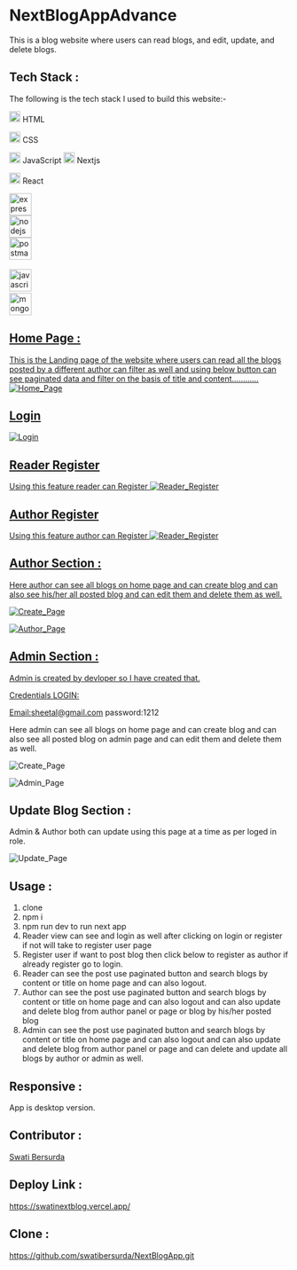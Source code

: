 # NextBlogAppAdvance
 
This is a blog website where users can read blogs, and edit, update, and delete blogs.

## Tech Stack :
The following is the tech stack I used to build this website:-

<img src="https://cdn-icons-png.flaticon.com/512/226/226269.png" width=20/> HTML

<img src="https://cdn-icons-png.flaticon.com/512/732/732190.png" width=20 /> CSS

<img src="https://cdn-icons-png.flaticon.com/512/1199/1199124.png" width=20/> JavaScript
<img src="https://cdn-icons-png.flaticon.com/512/1199/1199124.png" width=20/> Nextjs

<img src="https://encrypted-tbn0.gstatic.com/images?q=tbn:ANd9GcQDBz9g9mkTQyQZxAmOQ03R4L962dqCUdztjCSl79fYkQ&s" width=20 /> React


<img src="https://raw.githubusercontent.com/devicons/devicon/master/icons/express/express-original-wordmark.svg" alt="express" width="40" height="40"/><br>
<img src="https://raw.githubusercontent.com/devicons/devicon/master/icons/nodejs/nodejs-original-wordmark.svg" alt="nodejs" width="40" height="40"/><br>
<img src="https://www.vectorlogo.zone/logos/getpostman/getpostman-icon.svg" alt="postman" width="40" height="40"/> </a> <a href="https://reactjs.org/" target="_blank" rel="noreferrer"><br>

<img src="https://raw.githubusercontent.com/devicons/devicon/master/icons/javascript/javascript-original.svg" alt="javascript" width="40" height="40"/> </a>
<a href="https://www.mongodb.com/" target="_blank" rel="noreferrer"> <br>
<img src="https://raw.githubusercontent.com/devicons/devicon/master/icons/mongodb/mongodb-original-wordmark.svg" alt="mongodb" width="40" height="40"/> </a> <a href="https://nodejs.org" target="_blank" rel="noreferrer">


## Home Page :
This is the Landing page of the website where users can read all the blogs posted by a different author can filter as well and using below button can see paginated
data and filter on the basis of title and content............
![Home_Page](https://github.com/swatibersurda/Dish-Polling-App/blob/main/syook/src/images/nextreader.PNG?raw=true)
 
 ## Login


![Login](https://github.com/swatibersurda/Dish-Polling-App/blob/main/syook/src/images/nextlogin.PNG?raw=true)
 
 ## Reader Register
Using this feature reader can Register
![Reader_Register](https://github.com/swatibersurda/Dish-Polling-App/blob/main/syook/src/images/nextUserregister.PNG?raw=true)

 ## Author Register
Using this feature author can Register
![Reader_Register](https://github.com/swatibersurda/Dish-Polling-App/blob/main/syook/src/images/NEXTAUTHORREGISTER.PNG?raw=true)
 
 
## Author Section  :
Here author can see all blogs on home page and can create blog and can also see his/her all posted blog and can edit them and delete them as well.
 
![Create_Page](https://github.com/swatibersurda/Dish-Polling-App/blob/main/syook/src/images/createpostPage.PNG?raw=true)

![Author_Page](https://github.com/swatibersurda/Dish-Polling-App/blob/main/syook/src/images/authorview.PNG?raw=true)



## Admin Section  :
Admin is created by devloper so I have created that.

Credentials LOGIN:

Email:sheetal@gmail.com
password:1212


Here admin can see all blogs on home page and can create blog and can also see  all posted blog on admin page and can edit them and delete them as well.
 
![Create_Page](https://github.com/swatibersurda/Dish-Polling-App/blob/main/syook/src/images/createpostPage.PNG?raw=true)

![Admin_Page](https://github.com/swatibersurda/Dish-Polling-App/blob/main/syook/src/images/adminview.PNG?raw=true)


 
 ## Update Blog Section  :
Admin & Author both can update using this page at a time as per loged in role.

![Update_Page](https://github.com/swatibersurda/Dish-Polling-App/blob/main/syook/src/images/nextupdatepde.PNG?raw=true)



 ## Usage :
1. clone
2. npm i 
3. npm run dev to run next app
4. Reader view can see and login as well after clicking on login or register if not will take to register user page 
5. Register user if want to post blog then click below to register as author if already register go to login.
6. Reader can see the post use paginated button and search blogs by content or title on home page and can also logout. 
7. Author can see the post use paginated button and search blogs by content or title on home page and can also logout 
   and can also update and delete blog from author panel or page or blog by his/her posted blog
8. Admin can see the post use paginated button and search blogs by content or title on home page and can also logout 
   and can also update and delete blog from author panel or page and can delete and update all blogs by author or admin as well.
 
 



## Responsive :
App is desktop version.
 
 ## Contributor :
[Swati Bersurda](https://github.com/swatibersurda)







## Deploy Link :
https://swatinextblog.vercel.app/
## Clone :
https://github.com/swatibersurda/NextBlogApp.git

















